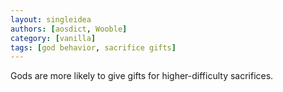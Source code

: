 ```yaml
---
layout: singleidea
authors: [aosdict, Wooble]
category: [vanilla]
tags: [god behavior, sacrifice gifts]
---
```

Gods are more likely to give gifts for higher-difficulty sacrifices.
